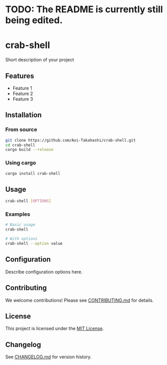 # TODO: The README is currently still being edited.
# crab-shell　

Short description of your project

## Features

- Feature 1
- Feature 2
- Feature 3

## Installation

### From source
```bash
git clone https://github.com/Aoi-Takahashi/crab-shell.git
cd crab-shell
cargo build --release
```

### Using cargo
```bash
cargo install crab-shell
```

## Usage

```bash
crab-shell [OPTIONS]
```

### Examples

```bash
# Basic usage
crab-shell

# With options
crab-shell --option value
```

## Configuration

Describe configuration options here.

## Contributing

We welcome contributions! Please see [CONTRIBUTING.md](CONTRIBUTING.md) for details.

## License

This project is licensed under the [MIT License](LICENSE).

## Changelog

See [CHANGELOG.md](CHANGELOG.md) for version history.